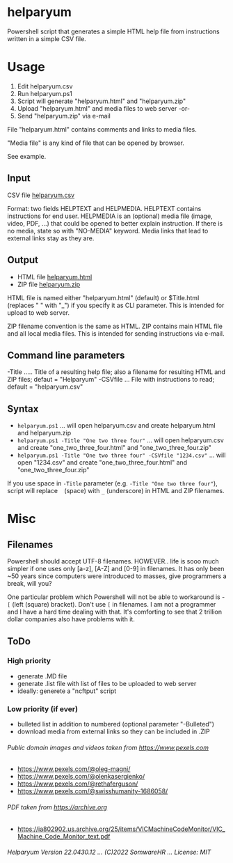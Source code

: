 # helparyum

Powershell script that generates a simple HTML help file from instructions written in a simple CSV file.



# Usage

1. Edit helparyum.csv
2. Run helparyum.ps1
3. Script will generate "helparyum.html" and "helparyum.zip"
4. Upload "helparyum.html" and media files to web server -or-
5. Send "helparyum.zip" via e-mail

File "helparyum.html" contains comments and links to media files.

"Media file" is any kind of file that can be opened by browser.

See example.



## Input

CSV file [helparyum.csv](helparyum-input.jpg)

Format: two fields HELPTEXT and HELPMEDIA. HELPTEXT contains instructions for end user. HELPMEDIA is an (optional) media file (image, video, PDF, ...) that could be opened to better explain instruction. If there is no media, state so with "NO-MEDIA" keyword. Media links that lead to external links stay as they are.



## Output

+ HTML file [helparyum.html](helparyum-output.jpg)
+ ZIP file  [helparyum.zip](helparyum-zip.jpg)

HTML file is named either "helparyum.html" (default) or $Title.html (replaces " " with "_") if you specify it as CLI parameter. This is intended for upload to web server.

ZIP filename convention is the same as HTML. ZIP contains main HTML file and all local media files. This is intended for sending instructions via e-mail.



## Command line parameters

-Title ..... Title of a resulting help file; also a filename for resulting HTML and ZIP files; defaut = "Helparyum"
-CSVfile ... File with instructions to read; default = "helparyum.csv"


## Syntax

+ `helparyum.ps1` ... will open helparyum.csv and create helparyum.html and helparyum.zip
+ `helparyum.ps1 -Title "One two three four"` ... will open helparyum.csv and create "one_two_three_four.html" and "one_two_three_four.zip"
+ `helparyum.ps1 -Title "One two three four" -CSVfile "1234.csv"` ... will open "1234.csv" and create "one_two_three_four.html" and "one_two_three_four.zip"

If you use space in `-Title` parameter (e.g. `-Title "One two three four"`), script will replace ` ` (space) with `_` (underscore) in HTML and ZIP filenames.



# Misc

## Filenames

Powershell should accept UTF-8 filenames. HOWEVER.. life is sooo much simpler if one uses only [a-z], [A-Z] and [0-9] in filenames. It has only been ~50 years since computers were introduced to masses, give programmers a break, will you?

One particular problem which Powershell will not be able to workaround is - `[` (left (square) bracket). Don't use `[` in filenames. I am not a programmer and I have a hard time dealing with that. It's comforting to see that 2 trillion dollar companies also have problems with it.


## ToDo


### High priority

+ generate .MD file
+ generate .list file with list of files to be uploaded to web server
+ ideally: generete a "ncftput" script


### Low priority (if ever)

+ bulleted list in addition to numbered (optional parameter "-Bulleted")
+ download media from external links so they can be included in .ZIP



###### Public domain images and videos taken from https://www.pexels.com

+ https://www.pexels.com/@oleg-magni/
+ https://www.pexels.com/@olenkasergienko/
+ https://www.pexels.com/@rethaferguson/
+ https://www.pexels.com/@swisshumanity-1686058/

###### PDF taken from https://archive.org

+ https://ia802902.us.archive.org/25/items/VICMachineCodeMonitor/VIC_Machine_Code_Monitor_text.pdf



###### Helparyum Version 22.0430.12 ... (C)2022 SomwareHR ... License: MIT
